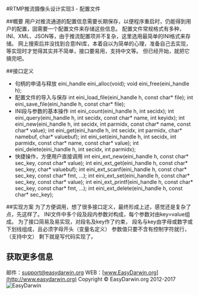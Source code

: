 #RTMP推流摄像头设计实现3 - 配置文件

##概要
用户对推流通道的配置信息需要长期保存，以便程序重启时，仍能得到用户的配置，固需要一个配置文件来存储这些信息。
配置文件常规格式有多种，INI、XML、JSON等，由于推流配置项并不复杂，这里选用最简单的INI格式来存储。
网上搜索后并没找到合意INI库，本着自以为简单的心理，准备自己去实现，等实现时才觉得其实并不简单，接口要易用，支持中文等。
但已经开始，就把它搞完吧。

##接口定义
- 句柄的申请与释放
    eini_handle eini_alloc(void);
    void eini_free(eini_handle h);
- 配置文件的导入与保存
    int eini_load_file(eini_handle h, const char* file);
    int eini_save_file(eini_handle h, const char* file);
- INI段与参数的基本操作
    int eini_count(eini_handle h, int secidx);
    int eini_query(eini_handle h, int secidx, const char* name, int keyidx);
    int eini_new(eini_handle h, int secidx, int parmidx, const char* name, const char* value);
    int eini_get(eini_handle h, int secidx, int parmidx, char* namebuf, char* valuebuf);
    int eini_set(eini_handle h, int secidx, int parmidx, const char* name, const char* value);
    int eini_delete(eini_handle h, int secidx, int parmidx);
- 快捷操作，方便用户直接调用
    int eini_ext_new(eini_handle h, const char* sec_key, const char* value);
    int eini_ext_get(eini_handle h, const char* sec_key, char* valuebuf);
    int eini_ext_scanf(eini_handle h, const char* sec_key, const char* fmt, ...);
    int eini_ext_set(eini_handle h, const char* sec_key, const char* value);
    int eini_ext_printf(eini_handle h, const char* sec_key, const char* fmt, ...);
    int eini_ext_delete(eini_handle h, const char* sec_key);

##实现方案
为了方便调用，想了很多接口定义，最终形成上述，感觉还是复杂了点，先这样了。
INI文件中多个段及段内参数对构成，每个参数对由key=value组成。
为了接口简易及易实现，对段名及key作了约束，
段名与key由字母或数字或下划线组成，且必须字母开头（变量名定义）
参数值只要不含有控制字符就行，（支持中文）
剩下就是写代码实现了。


## 获取更多信息 ##
邮件：[support@easydarwin.org](mailto:support@easydarwin.org) 
WEB：[www.EasyDarwin.org](http://www.easydarwin.org)
Copyright &copy; EasyDarwin.org 2012-2017
![EasyDarwin](http://www.easydarwin.org/skin/easydarwin/images/wx_qrcode.jpg)
